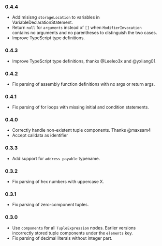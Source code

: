 ### 0.4.4

 * Add misisng `storageLocation` to variables in VariableDeclarationStatement.
 * Return `null` for `arguments` instead of `[]` when `ModifierInvocation`
   contains no arguments and no parentheses to distinguish the two cases.
 * Improve TypeScript type definitions.

### 0.4.3

 * Improve TypeScript type definitions, thanks @Leeleo3x and @yxliang01.

### 0.4.2

 * Fix parsing of assembly function definitions with no args or return args.

### 0.4.1

 * Fix parsing of for loops with missing initial and condition statements.

### 0.4.0

 * Correctly handle non-existent tuple components. Thanks @maxsam4
 * Accept calldata as identifier

### 0.3.3

 * Add support for `address payable` typename.

### 0.3.2

 * Fix parsing of hex numbers with uppercase X.

### 0.3.1

 * Fix parsing of zero-component tuples.

### 0.3.0

 * Use `components` for all `TupleExpression` nodes. Earlier versions
   incorrectly stored tuple components under the `elements` key.
 * Fix parsing of decimal literals without integer part.
